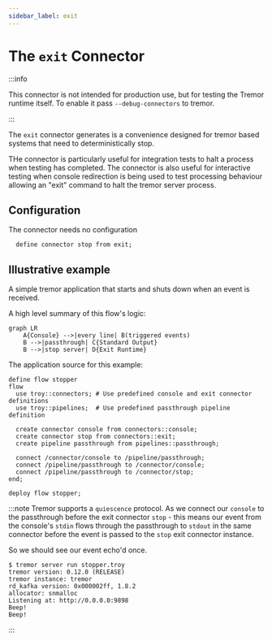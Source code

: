 ```yaml
---
sidebar_label: exit
---
```


# The `exit` Connector

:::info

This connector is not intended for production use, but for testing the Tremor runtime itself. To enable it pass `--debug-connectors` to tremor.

:::


The `exit` connector generates is a convenience designed for tremor based systems
that need to deterministically stop.

THe connector is particularly useful for integration tests to halt a process when
testing has completed. The connector is also useful for interactive testing when
console redirection is being used to test processing behaviour allowing an "exit"
command to halt the tremor server process.

## Configuration

The connector needs no configuration

```tremor
  define connector stop from exit;
```

## Illustrative example

A simple tremor application that starts and shuts down when an event is
received.

A high level summary of this flow's logic:

```mermaid
graph LR
    A{Console} -->|every line| B(triggered events)
    B -->|passthrough| C{Standard Output}
    B -->|stop server| D{Exit Runtime}
```

The application source for this example:

```tremor title="stopper.troy"
define flow stopper
flow
  use troy::connectors; # Use predefined console and exit connector definitions
  use troy::pipelines;  # Use predefined passthrough pipeline definition

  create connector console from connectors::console;
  create connector stop from connectors::exit;
  create pipeline passthrough from pipelines::passthrough;
  
  connect /connector/console to /pipeline/passthrough;
  connect /pipeline/passthrough to /connector/console;
  connect /pipeline/passthrough to /connector/stop;
end;

deploy flow stopper;
```

:::note
Tremor supports a `quiescence` protocol. As we connect our `console` to the
passthrough before the exit connector `stop` - this means our event from the
console's `stdin` flows through the passthrough to `stdout` in the same connector
before the event is passed to the `stop` exit connector instance.

So we should see our event echo'd once.

```shell
$ tremor server run stopper.troy
tremor version: 0.12.0 (RELEASE)
tremor instance: tremor
rd_kafka version: 0x000002ff, 1.8.2
allocator: snmalloc
Listening at: http://0.0.0.0:9898
Beep!
Beep!
```

:::
